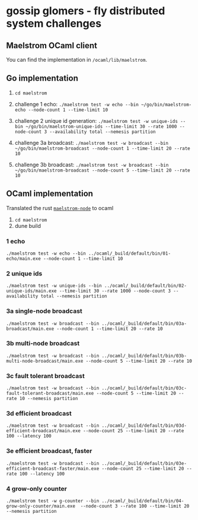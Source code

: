 # gossip glomers - fly distributed system challenges

## Maelstrom OCaml client

You can find the implementation in `/ocaml/lib/maelstrom`.

## Go implementation

1. `cd maelstrom`

2. challenge 1 echo: `./maelstrom test -w echo --bin ~/go/bin/maelstrom-echo --node-count 1 --time-limit 10`

3. challenge 2 unique id generation: `./maelstrom test -w unique-ids --bin ~/go/bin/maelstrom-unique-ids --time-limit 30 --rate 1000 --node-count 3 --availability total --nemesis partition`

4. challenge 3a broadcast: `./maelstrom test -w broadcast --bin ~/go/bin/maelstrom-broadcast --node-count 1 --time-limit 20 --rate 10`

5. challenge 3b broadcast: `./maelstrom test -w broadcast --bin ~/go/bin/maelstrom-broadcast --node-count 5 --time-limit 20 --rate 10`

## OCaml implementation

Translated the rust [`maelstrom-node`](https://github.com/sitano/maelstrom-rust-node/blob/main/src/protocol.rs#L41) to ocaml

1. `cd maelstrom`
2. dune build

### 1 echo

```
./maelstrom test -w echo --bin ../ocaml/_build/default/bin/01-echo/main.exe --node-count 1 --time-limit 10
```

### 2 unique ids

```
./maelstrom test -w unique-ids --bin ../ocaml/_build/default/bin/02-unique-ids/main.exe --time-limit 30 --rate 1000 --node-count 3 --availability total --nemesis partition
```

### 3a single-node broadcast

```
./maelstrom test -w broadcast --bin ../ocaml/_build/default/bin/03a-broadcast/main.exe --node-count 1 --time-limit 20 --rate 10
```

### 3b multi-node broadcast

```
./maelstrom test -w broadcast --bin ../ocaml/_build/default/bin/03b-multi-node-broadcast/main.exe --node-count 5 --time-limit 20 --rate 10
```

### 3c fault tolerant broadcast

```
./maelstrom test -w broadcast --bin ../ocaml/_build/default/bin/03c-fault-tolerant-broadcast/main.exe --node-count 5 --time-limit 20 --rate 10 --nemesis partition
```

### 3d efficient broadcast

```
./maelstrom test -w broadcast --bin ../ocaml/_build/default/bin/03d-efficient-broadcast/main.exe --node-count 25 --time-limit 20 --rate 100 --latency 100
```

### 3e efficient broadcast, faster

```
./maelstrom test -w broadcast --bin ../ocaml/_build/default/bin/03e-efficient-broadcast-faster/main.exe --node-count 25 --time-limit 20 --rate 100 --latency 100
```

### 4 grow-only counter

```
./maelstrom test -w g-counter --bin ../ocaml/_build/default/bin/04-grow-only-counter/main.exe  --node-count 3 --rate 100 --time-limit 20 --nemesis partition
```
